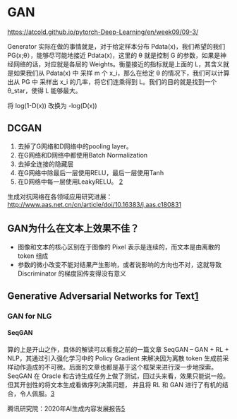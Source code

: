 # GAN

https://atcold.github.io/pytorch-Deep-Learning/en/week09/09-3/

Generator 实际在做的事情就是，对于给定样本分布 Pdata(x)，我们希望的我们 PG(x;θ），能够尽可能地接近 Pdata(x)，这里的 θ 就是控制 G 的参数，如果是神经网络的话，对应就是各层的 Weights。衡量接近的指标就是上面的 L，其含义就是如果我们从 Pdata(x) 中 采样 m 个 x_i，那么在给定 θ 的情况下，我们可以计算出从 PG 中 采样出 x_i 的几率，将它们连乘得到 L。我们的目的就是找到一个 θ_star，使得 L 能够最大。

将 log(1-D(x)) 改换为 -log(D(x))

## DCGAN

1. 去掉了G网络和D网络中的pooling layer。
1. 在G网络和D网络中都使用Batch Normalization
1. 去掉全连接的隐藏层
1. 在G网络中除最后一层使用RELU，最后一层使用Tanh
1. 在D网络中每一层使用LeakyRELU。 [2]

生成对抗网络在各领域应用研究进展：
http://www.aas.net.cn/cn/article/doi/10.16383/j.aas.c180831

## GAN为什么在文本上效果不佳？

- 图像和文本的核心区别在于图像的 Pixel 表示是连续的，而文本是由离散的 token 组成
- 参数的微小改变不能对结果产生影响，或者说影响的方向也不对，这就导致 Discriminator 的梯度回传变得没有意义

## Generative Adversarial Networks for Text[1]

### GAN for NLG

#### SeqGAN

算的上是开山之作，具体的解读可以看我之前的一篇文章 SeqGAN – GAN + RL + NLP，其通过引入强化学习中的 Policy Gradient 来解决因为离散 token 生成前采样动作造成的不可微。后面的文章也都是基于这个框架来进行深一步地探索。SeqGAN 在 Oracle 和古诗生成任务上做了测试，回过头来看，效果只能说一般。但其开创性的将文本生成看做序列决策问题， 并且将 RL 和 GAN 进行了有机的结合，令人佩服。[3]

腾讯研究院：2020年AI生成内容发展报告[5]

[1]: https://www.reddit.com/r/MachineLearning/comments/40ldq6/generative_adversarial_networks_for_text/
[2]: https://blog.csdn.net/xiaoqianlizhen/article/details/81536537?spm=1001.2014.3001.5501
[3]: https://tobiaslee.top/2018/04/22/GAN-in-NLP-Notes/
[4]: http://www.aas.net.cn/cn/article/doi/10.16383/j.aas.c180831
[5]: http://www.199it.com/archives/1049428.html

